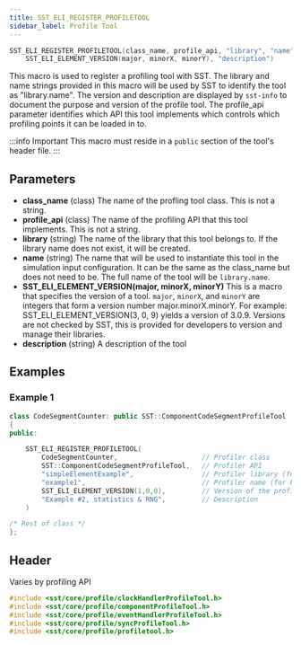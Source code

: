 ```yaml
---
title: SST_ELI_REGISTER_PROFILETOOL
sidebar_label: Profile Tool
---
```


```cpp
SST_ELI_REGISTER_PROFILETOOL(class_name, profile_api, "library", "name",
    SST_ELI_ELEMENT_VERSION(major, minorX, minorY), "description")
```

This macro is used to register a profiling tool with SST. The library and name strings provided in this macro will be used by SST to identify the tool as "library.name". The version and description are displayed 
by `sst-info` to document the purpose and version of the profile tool. The profile_api parameter identifies which API this tool implements which controls which profiling points it can be loaded in to.

:::info Important
This macro must reside in a `public` section of the tool's header file.
:::


## Parameters

* **class_name** (class) The name of the profling tool class. This is not a string.
* **profile_api** (class) The name of the profiling API that this tool implements. This is not a string.
* **library** (string) The name of the library that this tool belongs to. If the library name does not exist, it will be created.
* **name** (string) The name that will be used to instantiate this tool in the simulation input configuration. It can be the same as the class_name but does not need to be. The full name of the tool will be `library.name`.
* **SST_ELI_ELEMENT_VERSION(major, minorX, minorY)** This is a macro that specifies the version of a tool. `major`, `minorX`, and `minorY` are integers that form a version number major.minorX.minorY. For example: SST_ELI_ELEMENT_VERSION(3, 0, 9) yields a version of 3.0.9. Versions are not checked by SST, this is provided for developers to version and manage their libraries.
* **description** (string) A description of the tool

## Examples

### Example 1
```cpp
class CodeSegmentCounter: public SST::ComponentCodeSegmentProfileTool
{
public:

    SST_ELI_REGISTER_PROFILETOOL(
        CodeSegmentCounter,                     // Profiler class
        SST::ComponentCodeSegmentProfileTool,   // Profiler API
        "simpleElementExample",                 // Profiler library (for Python/library lookup)
        "example1",                             // Profiler name (for Python/library lookup)
        SST_ELI_ELEMENT_VERSION(1,0,0),         // Version of the profiler (not related to SST version)
        "Example #2, statistics & RNG",         // Description
    )

/* Rest of class */
};
```

## Header
Varies by profiling API
```cpp
#include <sst/core/profile/clockHandlerProfileTool.h>
#include <sst/core/profile/componentProfileTool.h>
#include <sst/core/profile/eventHandlerProfileTool.h>
#include <sst/core/profile/syncProfileTool.h>
#include <sst/core/profile/profiletool.h>
```